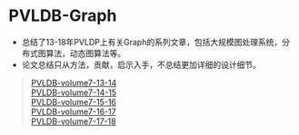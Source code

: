 # PVLDB-Graph
- 总结了13-18年PVLDP上有关Graph的系列文章，包括大规模图处理系统，分布式图算法，动态图算法等。  
- 论文总结只从方法，贡献，启示入手，不总结更加详细的设计细节。

> [PVLDB-volume7-13-14](https://github.com/jackieshawn95/PVLDB-Graph/blob/master/summary/PVLDB-volume7-13-14.md)  
> [PVLDB-volume7-14-15](https://github.com/jackieshawn95/PVLDB-Graph/blob/master/summary/PVLDB-volume8-14-15.md)  
> [PVLDB-volume7-15-16](https://github.com/jackieshawn95/PVLDB-Graph/blob/master/summary/PVLDB-volume9-15-16.md)  
> [PVLDB-volume7-16-17](https://github.com/jackieshawn95/PVLDB-Graph/blob/master/summary/PVLDB-volume8-16-17.md)  
> [PVLDB-volume7-17-18](https://github.com/jackieshawn95/PVLDB-Graph/blob/master/summary/PVLDB-volume8-17-18.md)  
